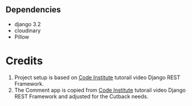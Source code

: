 ## Dependencies
- django 3.2
- cloudinary
- Pillow

# Credits
1. Project setup is based on [Code Institute](https://codeinstitute.net) tutorail video Django REST Framework.
2. The Comment app is copied from [Code Institute](https://codeinstitute.net) tutorail video Django REST Framework and adjusted for the Cutback needs.